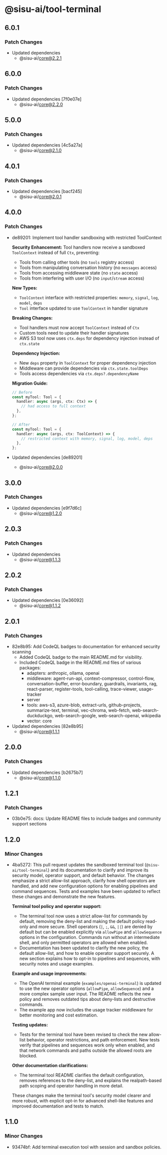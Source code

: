 # @sisu-ai/tool-terminal

## 6.0.1

### Patch Changes

- Updated dependencies
  - @sisu-ai/core@2.2.1

## 6.0.0

### Patch Changes

- Updated dependencies [7f0e07e]
  - @sisu-ai/core@2.2.0

## 5.0.0

### Patch Changes

- Updated dependencies [4c5a27a]
  - @sisu-ai/core@2.1.0

## 4.0.1

### Patch Changes

- Updated dependencies [bacf245]
  - @sisu-ai/core@2.0.1

## 4.0.0

### Patch Changes

- de89201: Implement tool handler sandboxing with restricted ToolContext

  **Security Enhancement:**
  Tool handlers now receive a sandboxed `ToolContext` instead of full `Ctx`, preventing:
  - Tools from calling other tools (no `tools` registry access)
  - Tools from manipulating conversation history (no `messages` access)
  - Tools from accessing middleware state (no `state` access)
  - Tools from interfering with user I/O (no `input`/`stream` access)

  **New Types:**
  - `ToolContext` interface with restricted properties: `memory`, `signal`, `log`, `model`, `deps`
  - `Tool` interface updated to use `ToolContext` in handler signature

  **Breaking Changes:**
  - Tool handlers must now accept `ToolContext` instead of `Ctx`
  - Custom tools need to update their handler signatures
  - AWS S3 tool now uses `ctx.deps` for dependency injection instead of `ctx.state`

  **Dependency Injection:**
  - New `deps` property in `ToolContext` for proper dependency injection
  - Middleware can provide dependencies via `ctx.state.toolDeps`
  - Tools access dependencies via `ctx.deps?.dependencyName`

  **Migration Guide:**

  ```typescript
  // Before
  const myTool: Tool = {
    handler: async (args, ctx: Ctx) => {
      // had access to full context
    },
  };

  // After
  const myTool: Tool = {
    handler: async (args, ctx: ToolContext) => {
      // restricted context with memory, signal, log, model, deps
    },
  };
  ```

- Updated dependencies [de89201]
  - @sisu-ai/core@2.0.0

## 3.0.0

### Patch Changes

- Updated dependencies [e9f7d6c]
  - @sisu-ai/core@1.2.0

## 2.0.3

### Patch Changes

- Updated dependencies
  - @sisu-ai/core@1.1.3

## 2.0.2

### Patch Changes

- Updated dependencies [0e36092]
  - @sisu-ai/core@1.1.2

## 2.0.1

### Patch Changes

- 82e8b95: Add CodeQL badges to documentation for enhanced security scanning
  - Added CodeQL badge to the main README.md for visibility.
  - Included CodeQL badge in the README.md files of various packages:
    - adapters: anthropic, ollama, openai
    - middleware: agent-run-api, context-compressor, control-flow, conversation-buffer, error-boundary, guardrails, invariants, rag, react-parser, register-tools, tool-calling, trace-viewer, usage-tracker
    - server
    - tools: aws-s3, azure-blob, extract-urls, github-projects, summarize-text, terminal, vec-chroma, web-fetch, web-search-duckduckgo, web-search-google, web-search-openai, wikipedia
    - vector: core
- Updated dependencies [82e8b95]
  - @sisu-ai/core@1.1.1

## 2.0.0

### Patch Changes

- Updated dependencies [b2675b7]
  - @sisu-ai/core@1.1.0

## 1.2.1

### Patch Changes

- 03b0e75: docs: Update README files to include badges and community support sections

## 1.2.0

### Minor Changes

- 4ba5272: This pull request updates the sandboxed terminal tool (`@sisu-ai/tool-terminal`) and its documentation to clarify and improve its security model, operator support, and default behavior. The changes emphasize a strict allow-list approach, clarify how shell operators are handled, and add new configuration options for enabling pipelines and command sequences. Tests and examples have been updated to reflect these changes and demonstrate the new features.

  **Terminal tool policy and operator support:**
  - The terminal tool now uses a strict allow-list for commands by default, removing the deny-list and making the default policy read-only and more secure. Shell operators (`|`, `;`, `&&`, `||`) are denied by default but can be enabled explicitly via `allowPipe` and `allowSequence` options in the configuration. Commands run without an intermediate shell, and only permitted operators are allowed when enabled.
  - Documentation has been updated to clarify the new policy, the default allow-list, and how to enable operator support securely. A new section explains how to opt-in to pipelines and sequences, with security notes and usage examples.

  **Example and usage improvements:**
  - The OpenAI terminal example (`examples/openai-terminal`) is updated to use the new operator options (`allowPipe`, `allowSequence`) and a more complex sample user input. The README reflects the new policy and removes outdated tips about deny-lists and destructive commands.
  - The example app now includes the usage tracker middleware for better monitoring and cost estimation.

  **Testing updates:**
  - Tests for the terminal tool have been revised to check the new allow-list behavior, operator restrictions, and path enforcement. New tests verify that pipelines and sequences work only when enabled, and that network commands and paths outside the allowed roots are blocked.

  **Other documentation clarifications:**
  - The terminal tool README clarifies the default configuration, removes references to the deny-list, and explains the realpath-based path scoping and operator handling in more detail.

  These changes make the terminal tool's security model clearer and more robust, with explicit opt-in for advanced shell-like features and improved documentation and tests to match.

## 1.1.0

### Minor Changes

- 93474bf: Add terminal execution tool with session and sandbox policies.
